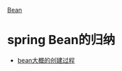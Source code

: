 [Bean](spring-lesson/spring-Bean的归纳.md)

# spring  Bean的归纳

- [bean大概的创建过程](spring-lesson/bean-lifecycle/src/main/java/com/lhz/spring/bean/lifecycle/demo/metainfo/创建springBean的流程(Bean的生命周期).md)
